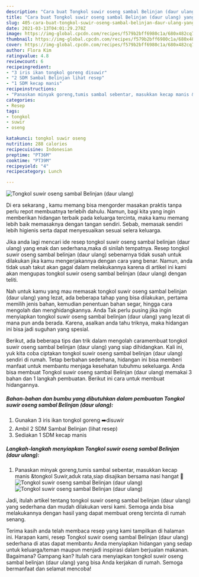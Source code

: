 ```yaml
---
description: "Cara buat Tongkol suwir oseng sambal Belinjan (daur ulang) yang lezat dan Mudah Dibuat"
title: "Cara buat Tongkol suwir oseng sambal Belinjan (daur ulang) yang lezat dan Mudah Dibuat"
slug: 405-cara-buat-tongkol-suwir-oseng-sambal-belinjan-daur-ulang-yang-lezat-dan-mudah-dibuat
date: 2021-03-13T04:01:29.278Z
image: https://img-global.cpcdn.com/recipes/f579b2bff6980c1a/680x482cq70/tongkol-suwir-oseng-sambal-belinjan-daur-ulang-foto-resep-utama.jpg
thumbnail: https://img-global.cpcdn.com/recipes/f579b2bff6980c1a/680x482cq70/tongkol-suwir-oseng-sambal-belinjan-daur-ulang-foto-resep-utama.jpg
cover: https://img-global.cpcdn.com/recipes/f579b2bff6980c1a/680x482cq70/tongkol-suwir-oseng-sambal-belinjan-daur-ulang-foto-resep-utama.jpg
author: Flora Kim
ratingvalue: 4.8
reviewcount: 6
recipeingredient:
- "3 iris ikan tongkol goreng disuwir"
- "2 SDM Sambal Belinjan lihat resep"
- "1 SDM kecap manis"
recipeinstructions:
- "Panaskan minyak goreng,tumis sambal sebentar, masukkan kecap manis &amp;tongkol Suwir,aduk rata,siap disajikan bersama nasi hangat 🤤"
categories:
- Resep
tags:
- tongkol
- suwir
- oseng

katakunci: tongkol suwir oseng 
nutrition: 288 calories
recipecuisine: Indonesian
preptime: "PT36M"
cooktime: "PT39M"
recipeyield: "4"
recipecategory: Lunch

---
```



![Tongkol suwir oseng sambal Belinjan (daur ulang)](https://img-global.cpcdn.com/recipes/f579b2bff6980c1a/680x482cq70/tongkol-suwir-oseng-sambal-belinjan-daur-ulang-foto-resep-utama.jpg)

Di era  sekarang , kamu memang bisa mengorder masakan praktis tanpa perlu repot membuatnya terlebih dahulu. Namun, bagi kita yang ingin memberikan hidangan terbaik pada keluarga tercinta, maka kamu memang lebih baik memasaknya dengan tangan sendiri. Sebab, memasak sendiri lebih higienis serta dapat menyesuaikan sesuai selera keluarga.

Jika anda lagi mencari ide resep tongkol suwir oseng sambal belinjan (daur ulang) yang enak dan sederhana,maka di sinilah tempatnya. Resep tongkol suwir oseng sambal belinjan (daur ulang)  sebenarnya tidak susah untuk dilakukan jika kamu mengerjakannya dengan cara yang benar. Namun, anda tidak usah takut akan gagal dalam melakukannya 
karena di artikel ini kami akan mengupas tongkol suwir oseng sambal belinjan (daur ulang) dengan teliti.  



Nah untuk kamu yang mau memasak tongkol suwir oseng sambal belinjan (daur ulang) yang lezat, ada beberapa tahap yang bisa dilakukan, pertama memilih jenis bahan, kemudian penentuan bahan segar, hingga cara mengolah dan menghidangkannya. Anda Tak perlu pusing jika ingin menyiapkan tongkol suwir oseng sambal belinjan (daur ulang) yang lezat di mana pun anda berada. Karena, asalkan anda  tahu triknya, maka hidangan ini bisa jadi suguhan yang spesial.

Berikut, ada beberapa tips dan trik dalam mengolah caramembuat tongkol suwir oseng sambal belinjan (daur ulang) yang siap dihidangkan. Kali ini, yuk kita coba ciptakan tongkol suwir oseng sambal belinjan (daur ulang) sendiri di rumah. Tetap berbahan sederhana, hidangan ini bisa memberi manfaat untuk membantu menjaga kesehatan tubuhmu sekeluarga. Anda bisa membuat Tongkol suwir oseng sambal Belinjan (daur ulang) memakai 3 bahan dan 1 langkah pembuatan. Berikut ini cara untuk membuat hidangannya.

<!--inarticleads1-->

##### Bahan-bahan dan bumbu yang dibutuhkan dalam pembuatan Tongkol suwir oseng sambal Belinjan (daur ulang):

1. Gunakan 3 iris ikan tongkol goreng ➡️disuwir
1. Ambil 2 SDM Sambal Belinjan (lihat resep)
1. Sediakan 1 SDM kecap manis




<!--inarticleads2-->

##### Langkah-langkah menyiapkan Tongkol suwir oseng sambal Belinjan (daur ulang):

1. Panaskan minyak goreng,tumis sambal sebentar, masukkan kecap manis &amp;tongkol Suwir,aduk rata,siap disajikan bersama nasi hangat 🤤
<img src="https://img-global.cpcdn.com/steps/864a9f6c7f994294/160x128cq70/tongkol-suwir-oseng-sambal-belinjan-daur-ulang-langkah-memasak-1-foto.jpg" alt="Tongkol suwir oseng sambal Belinjan (daur ulang)"><img src="https://img-global.cpcdn.com/steps/ee5b9ec6223d8d25/160x128cq70/tongkol-suwir-oseng-sambal-belinjan-daur-ulang-langkah-memasak-1-foto.jpg" alt="Tongkol suwir oseng sambal Belinjan (daur ulang)">



Jadi, itulah artikel tentang  tongkol suwir oseng sambal belinjan (daur ulang)  yang sederhana dan mudah dilakukan versi kami. Semoga anda bisa melakukannya dengan hasil yang dapat membuat oreng tercinta di rumah senang. 

Terima kasih anda telah membaca resep yang kami tampilkan di halaman ini. Harapan kami, resep  Tongkol suwir oseng sambal Belinjan (daur ulang) sederhana di atas dapat membantu Anda menyiapkan hidangan yang sedap untuk keluarga/teman maupun menjadi inspirasi dalam berjualan makanan. Bagaimana? Gampang kan? Itulah cara menyiapkan tongkol suwir oseng sambal belinjan (daur ulang) yang bisa Anda kerjakan di rumah. Semoga bermanfaat dan selamat mencoba!


